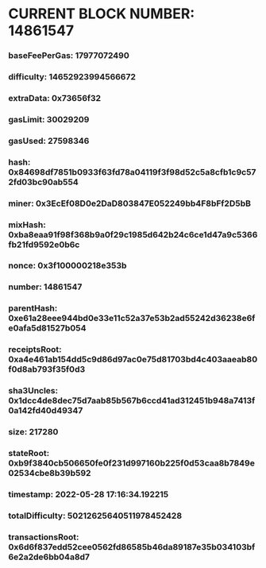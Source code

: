 # CURRENT BLOCK NUMBER: 14861547

### baseFeePerGas: 17977072490
### difficulty: 14652923994566672
### extraData: 0x73656f32
### gasLimit: 30029209
### gasUsed: 27598346
### hash: 0x84698df7851b0933f63fd78a04119f3f98d52c5a8cfb1c9c572fd03bc90ab554
### miner: 0x3EcEf08D0e2DaD803847E052249bb4F8bFf2D5bB
### mixHash: 0xba8eaa91f98f368b9a0f29c1985d642b24c6ce1d47a9c5366fb21fd9592e0b6c
### nonce: 0x3f100000218e353b
### number: 14861547
### parentHash: 0xe61a28eee944bd0e33e11c52a37e53b2ad55242d36238e6fe0afa5d81527b054
### receiptsRoot: 0xa4e461ab154dd5c9d86d97ac0e75d81703bd4c403aaeab80f0d8ab793f35f0d3
### sha3Uncles: 0x1dcc4de8dec75d7aab85b567b6ccd41ad312451b948a7413f0a142fd40d49347
### size: 217280
### stateRoot: 0xb9f3840cb506650fe0f231d997160b225f0d53caa8b7849e02534cbe8b39b592
### timestamp: 2022-05-28 17:16:34.192215
### totalDifficulty: 50212625640511978452428
### transactionsRoot: 0x6d6f837edd52cee0562fd86585b46da89187e35b034103bf6e2a2de6bb04a8d7

